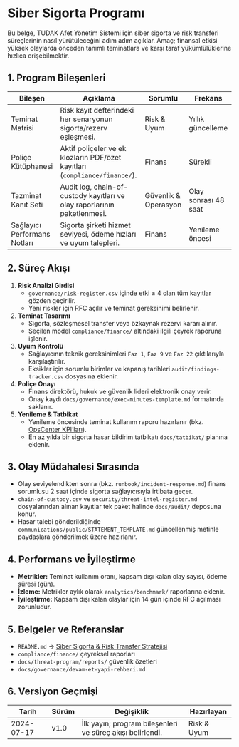 # Siber Sigorta Programı

Bu belge, TUDAK Afet Yönetim Sistemi için siber sigorta ve risk transferi süreçlerinin nasıl yürütüleceğini adım adım açıklar. Amaç; finansal etkisi yüksek olaylarda önceden tanımlı teminatlara ve karşı taraf yükümlülüklerine hızlıca erişebilmektir.

## 1. Program Bileşenleri

| Bileşen | Açıklama | Sorumlu | Frekans |
| --- | --- | --- | --- |
| Teminat Matrisi | Risk kayıt defterindeki her senaryonun sigorta/rezerv eşleşmesi. | Risk & Uyum | Yıllık güncelleme |
| Poliçe Kütüphanesi | Aktif poliçeler ve ek klozların PDF/özet kayıtları (`compliance/finance/`). | Finans | Sürekli |
| Tazminat Kanıt Seti | Audit log, chain-of-custody kayıtları ve olay raporlarının paketlenmesi. | Güvenlik & Operasyon | Olay sonrası 48 saat |
| Sağlayıcı Performans Notları | Sigorta şirketi hizmet seviyesi, ödeme hızları ve uyum talepleri. | Finans | Yenileme öncesi |

## 2. Süreç Akışı

1. **Risk Analizi Girdisi**  
   - `governance/risk-register.csv` içinde etki ≥ 4 olan tüm kayıtlar gözden geçirilir.  
   - Yeni riskler için RFC açılır ve teminat gereksinimi belirlenir.
2. **Teminat Tasarımı**  
   - Sigorta, sözleşmesel transfer veya özkaynak rezervi kararı alınır.  
   - Seçilen model `compliance/finance/` altındaki ilgili çeyrek raporuna işlenir.
3. **Uyum Kontrolü**  
   - Sağlayıcının teknik gereksinimleri `Faz 1`, `Faz 9` ve `Faz 22` çıktılarıyla karşılaştırılır.  
   - Eksikler için sorumlu birimler ve kapanış tarihleri `audit/findings-tracker.csv` dosyasına eklenir.
4. **Poliçe Onayı**  
   - Finans direktörü, hukuk ve güvenlik lideri elektronik onay verir.  
   - Onay kaydı `docs/governance/exec-minutes-template.md` formatında saklanır.
5. **Yenileme & Tatbikat**  
   - Yenileme öncesinde teminat kullanım raporu hazırlanır (bkz. [OpsCenter KPI’ları](../../README.md#operasyonel-kpilar--alarm-eşikleri)).  
   - En az yılda bir sigorta hasar bildirim tatbikatı `docs/tatbikat/` planına eklenir.

## 3. Olay Müdahalesi Sırasında

- Olay seviyelendikten sonra (bkz. `runbook/incident-response.md`) finans sorumlusu 2 saat içinde sigorta sağlayıcısıyla irtibata geçer.
- `chain-of-custody.csv` ve `security/threat-intel-register.md` dosyalarından alınan kayıtlar tek paket halinde `docs/audit/` deposuna konur.
- Hasar talebi gönderildiğinde `communications/public/STATEMENT_TEMPLATE.md` güncellenmiş metinle paydaşlara gönderilmek üzere hazırlanır.

## 4. Performans ve İyileştirme

- **Metrikler:** Teminat kullanım oranı, kapsam dışı kalan olay sayısı, ödeme süresi (gün).  
- **İzleme:** Metrikler aylık olarak `analytics/benchmark/` raporlarına eklenir.  
- **İyileştirme:** Kapsam dışı kalan olaylar için 14 gün içinde RFC açılması zorunludur.

## 5. Belgeler ve Referanslar

- `README.md` → [Siber Sigorta & Risk Transfer Stratejisi](../../README.md#siber-sigorta--risk-transfer-stratejisi)  
- `compliance/finance/` çeyreksel raporları  
- `docs/threat-program/reports/` güvenlik özetleri  
- `docs/governance/devam-et-yapi-rehberi.md`

## 6. Versiyon Geçmişi

| Tarih | Sürüm | Değişiklik | Hazırlayan |
| --- | --- | --- | --- |
| 2024-07-17 | v1.0 | İlk yayın; program bileşenleri ve süreç akışı belirlendi. | Risk & Uyum |
